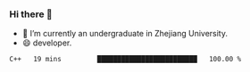 ### Hi there 👋

- 🔭 I’m currently an undergraduate in Zhejiang University.
- 😄 developer.

<!--START_SECTION:waka-->

```text
C++   19 mins         █████████████████████████   100.00 %
```

<!--END_SECTION:waka-->
